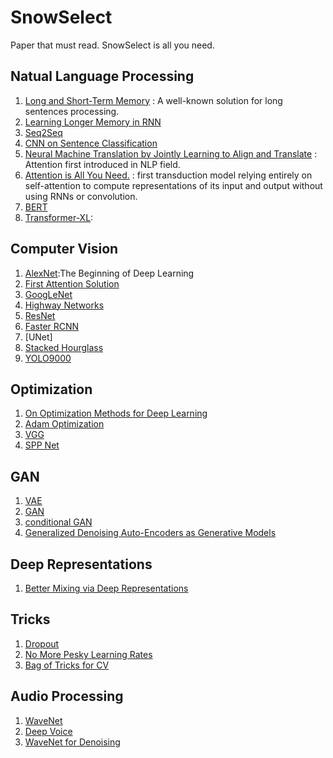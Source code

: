 # SnowSelect

Paper that must read. SnowSelect is all you need.

## Natual Language Processing

1. [Long and Short-Term Memory](https://www.mitpressjournals.org/doi/10.1162/neco.1997.9.8.1735) : A well-known solution for long sentences processing.
2. [Learning Longer Memory in RNN](https://arxiv.org/pdf/1412.7753.pdf)
3. [Seq2Seq](https://arxiv.org/pdf/1409.3215.pdf)
4. [CNN on Sentence Classification](https://arxiv.org/pdf/1408.5882.pdf)
5. [Neural Machine Translation by Jointly Learning to Align and Translate](https://arxiv.org/pdf/1409.0473.pdf) : Attention first introduced in NLP field.
6. [Attention is All You Need.](https://arxiv.org/abs/1706.03762) : first transduction model relying
   entirely on self-attention to compute representations of its input and output without using RNNs or
   convolution.
7. [BERT](https://arxiv.org/abs/1810.04805)
8. [Transformer-XL](https://arxiv.org/abs/1901.02860): 

## Computer Vision

1. [AlexNet](https://dl.acm.org/citation.cfm?id=3065386):The Beginning of Deep Learning
2. [First Attention Solution](https://arxiv.org/abs/1109.3737)
3. [GoogLeNet](https://www.cs.unc.edu/~wliu/papers/GoogLeNet.pdf)
4. [Highway Networks](https://papers.nips.cc/paper/5850-training-very-deep-networks.pdf)
5. [ResNet](https://arxiv.org/pdf/1512.03385.pdf)
6. [Faster RCNN](https://arxiv.org/pdf/1506.01497.pdf)
7. [UNet]
8. [Stacked Hourglass](https://arxiv.org/pdf/1603.06937.pdf)
9. [YOLO9000](https://arxiv.org/pdf/1612.08242)

## Optimization

1. [On Optimization Methods for Deep Learning](http://ai.stanford.edu/~ang/papers/icml11-OptimizationForDeepLearning.pdf)
2. [Adam Optimization](https://arxiv.org/pdf/1412.6980.pdf)
3. [VGG](https://arxiv.org/pdf/1409.1556.pdf)
4. [SPP Net](https://arxiv.org/pdf/1406.4729.pdf)

## GAN

1. [VAE](https://arxiv.org/abs/1312.6114)
2. [GAN](https://arxiv.org/pdf/1406.2661.pdf)
3. [conditional GAN](https://arxiv.org/pdf/1411.1784.pdf)
4. [Generalized Denoising Auto-Encoders as Generative Models](http://papers.nips.cc/paper/5023-generalized-denoising-auto-encoders-as-generative-models.pdf)

## Deep Representations

1. [Better Mixing via Deep Representations](https://arxiv.org/pdf/1207.4404.pdf)

## Tricks

1. [Dropout](http://papers.nips.cc/paper/4882-dropout-training-as-adaptive-regularization.pdf)
2. [No More Pesky Learning Rates](https://arxiv.org/pdf/1206.1106.pdf)
3. [Bag of Tricks for CV](https://arxiv.org/pdf/1812.01187.pdf)

## Audio Processing

1. [WaveNet](https://arxiv.org/pdf/1609.03499.pdf)
2. [Deep Voice](https://arxiv.org/pdf/1702.07825.pdf)
3. [WaveNet for Denoising](https://arxiv.org/pdf/1706.07162.pdf)
